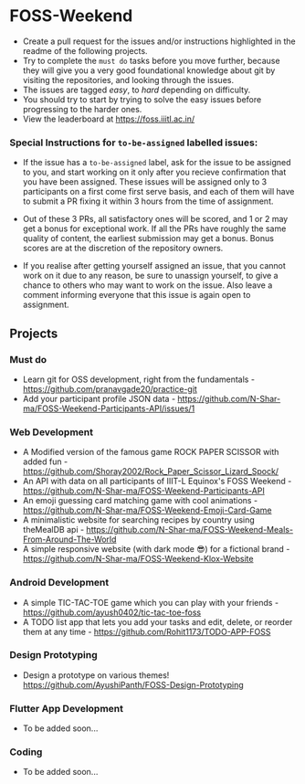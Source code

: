 # FOSS-Weekend
- Create a pull request for the issues and/or instructions highlighted in the readme of the following projects. 
- Try to complete the `must do` tasks before you move further, because they will give you a very good foundational knowledge about git by visiting the repositories, and looking through the issues. 
- The issues are tagged *easy*, to *hard* depending on difficulty. 
- You should try to start by trying to solve the easy issues before progressing to the harder ones.
- View the leaderboard at https://foss.iiitl.ac.in/


### Special Instructions for `to-be-assigned` labelled issues:
- If the issue has a `to-be-assigned` label, ask for the issue to be assigned to you, and start working on it only after you recieve confirmation that you have been assigned. These issues will be assigned only to 3 participants on a first come first serve basis, and each of them will have to submit a PR fixing it within 3 hours from the time of assignment. 

- Out of these 3 PRs, all satisfactory ones will be scored, and 1 or 2 may get a bonus for exceptional work. If all the PRs have roughly the same quality of content, the earliest submission may get a bonus. Bonus scores are at the discretion of the repository owners. 

- If you realise after getting yourself assigned an issue, that you cannot work on it due to any reason, be sure to unassign yourself, to give a chance to others who may want to work on the issue. Also leave a comment informing everyone that this issue is again open to assignment.

## Projects

### Must do
- Learn git for OSS development, right from the fundamentals - https://github.com/pranavgade20/practice-git
- Add your participant profile JSON data - https://github.com/N-Shar-ma/FOSS-Weekend-Participants-API/issues/1


### Web Development
- A Modified version of the famous game ROCK PAPER SCISSOR with added fun - https://github.com/Shoray2002/Rock_Paper_Scissor_Lizard_Spock/  
- An API with data on all participants of IIIT-L Equinox's FOSS Weekend - https://github.com/N-Shar-ma/FOSS-Weekend-Participants-API
- An emoji guessing card matching game with cool animations - https://github.com/N-Shar-ma/FOSS-Weekend-Emoji-Card-Game
- A minimalistic website for searching recipes by country using theMealDB api - https://github.com/N-Shar-ma/FOSS-Weekend-Meals-From-Around-The-World
- A simple responsive website (with dark mode 😎) for a fictional brand - https://github.com/N-Shar-ma/FOSS-Weekend-Klox-Website


### Android Development
 - A simple TIC-TAC-TOE game which you can play with your friends - https://github.com/ayush0402/tic-tac-toe-foss
 - A TODO list app that lets you add your tasks and edit, delete, or reorder them at any time - https://github.com/Rohit1173/TODO-APP-FOSS

### Design Prototyping
 - Design a prototype on various themes! https://github.com/AyushiPanth/FOSS-Design-Prototyping

### Flutter App Development
 - To be added soon...

### Coding
 - To be added soon...
